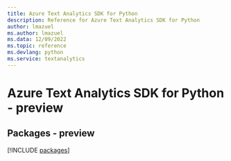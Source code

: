 ```yaml
---
title: Azure Text Analytics SDK for Python
description: Reference for Azure Text Analytics SDK for Python
author: lmazuel
ms.author: lmazuel
ms.data: 12/09/2022
ms.topic: reference
ms.devlang: python
ms.service: textanalytics
---
```

# Azure Text Analytics SDK for Python - preview
## Packages - preview
[!INCLUDE [packages](text-analytics-index.md)]